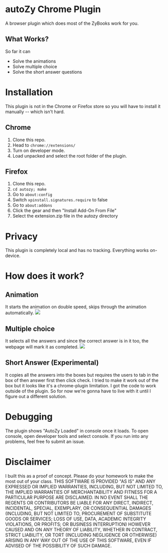# autoZy Chrome Plugin

A browser plugin which does most of the ZyBooks work for you.

## What Works?

So far it can

- Solve the animations
- Solve multiple choice
- Solve the short answer questions

# Installation

This plugin is not in the Chrome or Firefox store so you will have to install it
manually -- which isn't hard.

## Chrome

1. Clone this repo.
2. Head to `chrome://extensions/`
3. Turn on developer mode.
4. Load unpacked and select the root folder of the plugin.

## Firefox

1. Clone this repo.
2. `cd autozy; make`
3. Go to `about:config`
4. Switch `xpinstall.signatures.require` to false
5. Go to `about:addons`
6. Click the gear and then "Install Add-On From File"
7. Select the extension.zip file in the autozy directory

# Privacy

This plugin is completely local and has no tracking. Everything works on-device.

# How does it work?

## Animation

It starts the animation on double speed, skips through the animation
automatically. ![](https://i.imgur.com/s6N4NBh.gif)

## Multiple choice

It selects all the answers and since the correct answer is in it too, the
webpage will mark it as completed. ![](https://i.imgur.com/n34mHus.gif)

## Short Answer (Experimental)

It copies all the answers into the boxes but requires the users to tab in the
box of then answer first then click check. I tried to make it work out of the
box but it looks like it's a chrome-plugin limitation. I got the code to work
outside of the plugin. So for now we're gonna have to live with it until I
figure out a different solution.

# Debugging

The plugin shows "AutoZy Loaded" in console once it loads. To open console, open
developer tools and select console. If you run into any problems, feel free fo
submit an issue.

# Disclaimer

I built this as a proof of concept. Please do your homework to make the most out
of your class. THIS SOFTWARE IS PROVIDED "AS IS" AND ANY EXPRESSED OR IMPLIED
WARRANTIES, INCLUDING, BUT NOT LIMITED TO, THE IMPLIED WARRANTIES OF
MERCHANTABILITY AND FITNESS FOR A PARTICULAR PURPOSE ARE DISCLAIMED. IN NO EVENT
SHALL THE REGENTS OR CONTRIBUTORS BE LIABLE FOR ANY DIRECT, INDIRECT,
INCIDENTAL, SPECIAL, EXEMPLARY, OR CONSEQUENTIAL DAMAGES (INCLUDING, BUT NOT
LIMITED TO, PROCUREMENT OF SUBSTITUTE GOODS OR SERVICES; LOSS OF USE, DATA,
ACADEMIC INTEGRITY VIOLATIONS, OR PROFITS; OR BUSINESS INTERRUPTION) HOWEVER
CAUSED AND ON ANY THEORY OF LIABILITY, WHETHER IN CONTRACT, STRICT LIABILITY, OR
TORT (INCLUDING NEGLIGENCE OR OTHERWISE) ARISING IN ANY WAY OUT OF THE USE OF
THIS SOFTWARE, EVEN IF ADVISED OF THE POSSIBILITY OF SUCH DAMAGE.
